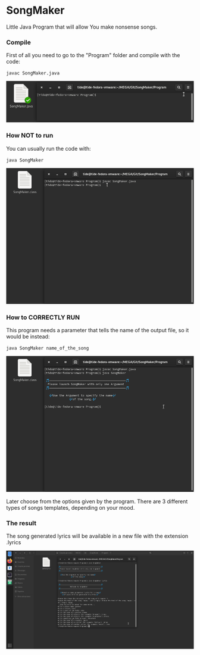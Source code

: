 # SongMaker
Little Java Program that will allow You make nonsense songs.

### Compile
First of all you need to go to the "Program" folder and compile with the code:
```
javac SongMaker.java
```
![Image](https://raw.githubusercontent.com/miguelcanosantana/SongMaker/master/img/1.gif)

### How NOT to run
You can usually run the code with:
```
java SongMaker
```
![Image](https://raw.githubusercontent.com/miguelcanosantana/SongMaker/master/img/2.gif)

### How to CORRECTLY RUN
This program needs a parameter that tells the name of the output file, so it would be instead:
```
java SongMaker name_of_the_song
```
![Image](https://raw.githubusercontent.com/miguelcanosantana/SongMaker/master/img/3.gif)

Later choose from the options given by the program.
There are 3 different types of songs templates, depending on your mood.

### The result

The song generated lyrics will be available in a new file with the extension .lyrics

![Image](https://raw.githubusercontent.com/miguelcanosantana/SongMaker/master/img/4.gif)
